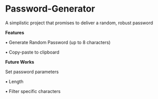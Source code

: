 # Password-Generator

A simplistic project that promises to deliver a random, robust password 

**Features**

• Generate Random Password (up to 8 characters)

• Copy-paste to clipboard

**Future Works**

Set password parameters

  • Length 
  
  • Filter specific characters 

